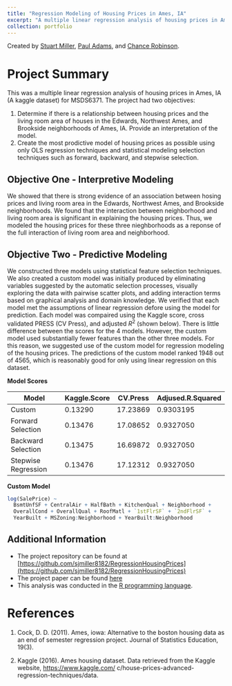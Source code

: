 ```yaml
---
title: "Regression Modeling of Housing Prices in Ames, IA"
excerpt: "A multiple linear regression analysis of housing prices in Ames, IA.<br/><img src='/images/ames_ia_housesbanner.png'>"
collection: portfolio
---
```


Created by [Stuart Miller](https://github.com/sjmiller8182), 
[Paul Adams](https://github.com/PaulAdams4361), and 
[Chance Robinson](https://github.com/RobinsonCW).

# Project Summary

This was a multiple linear regression analysis of housing prices in Ames, IA (A kaggle dataset)
for MSDS6371.
The project had two objectives: 

1. Determine if there is a relationship between housing prices and
 the living room area of houses in the Edwards, Northwest Ames, and
 Brookside neighborhoods of Ames, IA.
 Provide an interpretation of the model.
2. Create the most prodictive model of housing prices as possible using only OLS regression techniques and
 statistical modeling selection techniques such as forward, backward, and stepwise selection.

## Objective One - Interpretive Modeling

We showed that there is strong evidence of an association between hosing prices and
 living room area in the Edwards, Northwest Ames, and Brookside neighborhoods.
We found that the interaction between neighborhood and living room area is significant in explaining the housing prices.
Thus, we modeled the housing prices for these three nieghborhoods as a reponse of the full interaction of living room area and neighborhood.

## Objective Two - Predictive Modeling

We constructed three models using statistical feature selection techniques.
We also created a custom model was initially produced by eliminating variables suggested by the automatic selection processes,
 visually exploring the data with pairwise scatter plots,
 and adding interaction terms based on graphical analysis and domain knowledge.
We verified that each model met the assumptions of linear regression defore using the model for prediction.
Each model was compaired using the Kaggle score, cross validated PRESS (CV Press),
 and adjusted $R^2$ (shown below).
There is little difference between the scores for the 4 models.
However, the custom model used substantially fewer features than the other three models.
For this reason, we suggested use of the custom model for regression modeling of the housing prices.
The predictions of the custom model ranked 1948 out of 4565,
 which is reasonably good for only using linear regression on this dataset.

**Model Scores**

| Model | Kaggle.Score | CV.Press | Adjused.R.Squared |
|-------|--------------|----------|-------------------|
| Custom | 0.13290 | 17.23869 | 0.9303195 |
| Forward Selection | 0.13476 | 17.08652 | 0.9327050 | 
| Backward Selection | 0.13475 | 16.69872 | 0.9327050 | 
| Stepwise Regression | 0.13476 | 17.12312 | 0.9327050 | 

**Custom Model**

```R
log(SalePrice) ~
  BsmtUnfSF + CentralAir + HalfBath + KitchenQual + Neighborhood +
  OverallCond + OverallQual + RoofMatl + `1stFlrSF` + `2ndFlrSF` +
  YearBuilt + MSZoning:Neighborhood + YearBuilt:Neighborhood
```

## Additional Information

* The project repository can be found at [https://github.com/sjmiller8182/RegressionHousingPrices](https://github.com/sjmiller8182/RegressionHousingPrices)
* The project paper can be found [here](https://github.com/sjmiller8182/RegressionHousingPrices/blob/master/analysis/HousePriceRegressionAnalysis.pdf)
* This analysis was conducted in the [R programming language](https://www.r-project.org/about.html).


# References

1. Cock, D. D. (2011). Ames, iowa: Alternative to the boston housing data as an end of semester regression
project. Journal of Statistics Education, 19(3).

2. Kaggle (2016). Ames housing dataset. Data retrieved from the Kaggle website, https://www.kaggle.com/
c/house-prices-advanced-regression-techniques/data.
